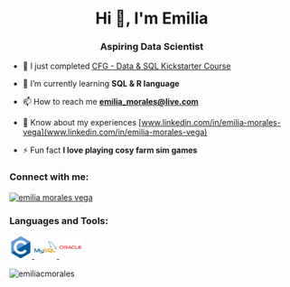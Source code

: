 <h1 align="center">Hi 👋, I'm Emilia</h1>
<h3 align="center">Aspiring Data Scientist</h3>

- 🔭 I just completed [CFG - Data & SQL Kickstarter Course](https://github.com/EmiliaCMorales/CFG-Data-SQL-Project)

- 🌱 I’m currently learning **SQL & R language**

- 📫 How to reach me **emilia_morales@live.com**

- 📄 Know about my experiences [www.linkedin.com/in/emilia-morales-vega](www.linkedin.com/in/emilia-morales-vega)

- ⚡ Fun fact **I love playing cosy farm sim games**

<h3 align="left">Connect with me:</h3>
<p align="left">
<a href="https://linkedin.com/in/emilia morales vega" target="blank"><img align="center" src="https://raw.githubusercontent.com/rahuldkjain/github-profile-readme-generator/master/src/images/icons/Social/linked-in-alt.svg" alt="emilia morales vega" height="30" width="40" /></a>
</p>

<h3 align="left">Languages and Tools:</h3>
<p align="left"> <a href="https://www.cprogramming.com/" target="_blank" rel="noreferrer"> <img src="https://raw.githubusercontent.com/devicons/devicon/master/icons/c/c-original.svg" alt="c" width="40" height="40"/> </a> <a href="https://www.mysql.com/" target="_blank" rel="noreferrer"> <img src="https://raw.githubusercontent.com/devicons/devicon/master/icons/mysql/mysql-original-wordmark.svg" alt="mysql" width="40" height="40"/> </a> <a href="https://www.oracle.com/" target="_blank" rel="noreferrer"> <img src="https://raw.githubusercontent.com/devicons/devicon/master/icons/oracle/oracle-original.svg" alt="oracle" width="40" height="40"/> </a> </p>

<p><img align="center" src="https://github-readme-stats.vercel.app/api/top-langs?username=emiliacmorales&show_icons=true&theme=dracula&text_color=ee5858&locale=en&layout=compact" alt="emiliacmorales" /></p>
<!---
EmiliaCMorales/EmiliaCMorales is a ✨ special ✨ repository because its `README.md` (this file) appears on your GitHub profile.
You can click the Preview link to take a look at your changes.
--->
